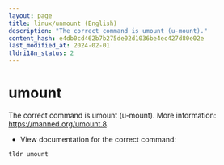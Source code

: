 ```yaml
---
layout: page
title: linux/unmount (English)
description: "The correct command is umount (u-mount)."
content_hash: e4db0cd462b7b275de02d1036be4ec427d80e02e
last_modified_at: 2024-02-01
tldri18n_status: 2
---
```

# umount

The correct command is umount (u-mount).
More information: <https://manned.org/umount.8>.

- View documentation for the correct command:

`tldr umount`
